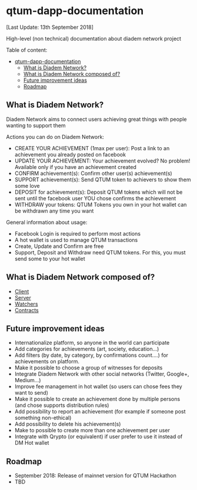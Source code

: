 # qtum-dapp-documentation

[Last Update: 13th September 2018]

High-level (non technical) documentation about diadem network project

Table of content:  

- [qtum-dapp-documentation](#qtum-dapp-documentation)
  - [What is Diadem Network?](#what-is-diadem-network)
  - [What is Diadem Network composed of?](#what-is-diadem-network-composed-of)
  - [Future improvement ideas](#future-improvement-ideas)
  - [Roadmap](#roadmap)

## What is Diadem Network?

Diadem Network aims to connect users achieving great things with people wanting to support them

Actions you can do on Diadem Network:  

- CREATE YOUR ACHIEVEMENT (1max per user): Post a link to an achievement you already posted on facebook
- UPDATE YOUR ACHIEVEMENT: Your achievement evolved? No problem! Available only if you have an achievement created
- CONFIRM achievement(s): Confirm other user(s) achievement(s)
- SUPPORT achievement(s): Send QTUM token to achievers to show them some love
- DEPOSIT for achievement(s): Deposit QTUM tokens which will not be sent until the facebook user YOU chose confirms the achievement
- WITHDRAW your tokens: QTUM Tokens you own in your hot wallet can be withdrawn any time you want

General information about usage:  

- Facebook Login is required to perform most actions
- A hot wallet is used to manage QTUM transactions
- Create, Update and Confirm are free
- Support, Deposit and Withdraw need QTUM tokens. For this, you must send some to your hot wallet

## What is Diadem Network composed of?

- [Client](https://github.com/DiademNetwork/qtum-dapp-client)
- [Server](https://github.com/DiademNetwork/qtum-dapp-backend)
- [Watchers](https://github.com/DiademNetwork/qtum-dapp-watcher)
- [Contracts](https://github.com/DiademNetwork/qtum-smart-contracts)

## Future improvement ideas

- Internationalize platform, so anyone in the world can participate
- Add categories for achievements (art, society, education...)
- Add filters (by date, by category, by confirmations count....) for achievements on platform.
- Make it possible to choose a group of witnesses for deposits
- Integrate Diadem Network with other social networks (Twitter, Google+, Medium...)
- Improve fee management in hot wallet (so users can chose fees they want to send)
- Make it possible to create an achievement done by multiple persons (and chose supports distribution rules)
- Add possibility to report an achievement (for example if someone post something non-ethical)
- Add possibility to delete his achievement(s)
- Make to possible to create more than one achievement per user
- Integrate with Qrypto (or equivalent) if user prefer to use it instead of DM Hot wallet

## Roadmap

- September 2018: Release of mainnet version for QTUM Hackathon
- TBD